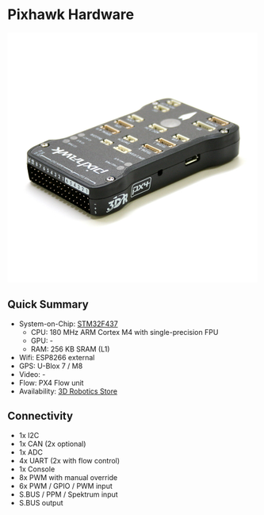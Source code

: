 # Pixhawk Hardware

![](images/hardware/hardware-pixhawk.jpg)

## Quick Summary

  * System-on-Chip: [STM32F437](http://www.st.com/web/en/catalog/mmc/FM141/SC1169/SS1577/LN1789)
    * CPU: 180 MHz ARM Cortex M4 with single-precision FPU
    * GPU: -
    * RAM: 256 KB SRAM (L1)
  * Wifi: ESP8266 external
  * GPS: U-Blox 7 / M8
  * Video: -
  * Flow: PX4 Flow unit
  * Availability: [3D Robotics Store](https://store.3drobotics.com/products/3dr-pixhawk)

## Connectivity

  * 1x I2C
  * 1x CAN (2x optional)
  * 1x ADC
  * 4x UART (2x with flow control)
  * 1x Console
  * 8x PWM with manual override
  * 6x PWM / GPIO / PWM input
  * S.BUS / PPM / Spektrum input
  * S.BUS output
